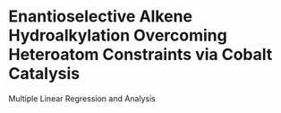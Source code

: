 # Enantioselective Alkene Hydroalkylation Overcoming Heteroatom Constraints via Cobalt Catalysis
Multiple Linear Regression and Analysis
